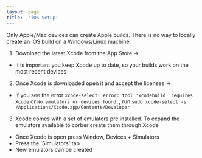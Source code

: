 ```yaml
---
layout: page
title:  "iOS Setup:
---
```


Only Apple/Mac devices can create Apple builds. There is no way to locally create an iOS build on a Windows/Linux machine.

1. Download the latest Xcode from the App Store ->
- It is important you keep Xcode up to date, so your builds work on the most recent devices

2. Once Xcode is downloaded open it and accept the licenses ->
- If you see the error `xcode-select: error: tool 'xcodebuild' requires Xcode` or `No emulators or devices found.`, run `sudo xcode-select -s /Applications/Xcode.app/Contents/Developer`

3. Xcode comes with a set of emulators pre installed. To expand the emulators available to corber create them through Xcode
- Once Xcode is open press Window, Devices + Simulators
- Press the 'Simulators' tab
- New emulators can be created
